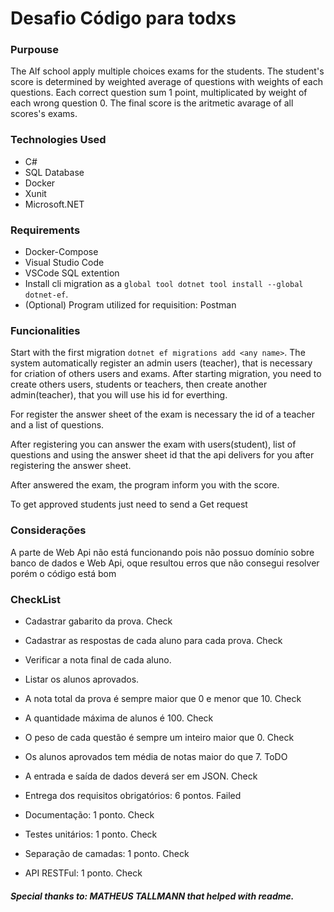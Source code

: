 # Desafio Código para todxs

### Purpouse

The Alf school apply multiple choices exams for the students. The student's score is determined by weighted average of questions with weights of each questions. Each correct question sum 1 point, multiplicated by weight of each wrong question 0. The final score is the aritmetic avarage of all scores's exams.


### Technologies Used

* C#
* SQL Database
* Docker
* Xunit
* Microsoft.NET


### Requirements

* Docker-Compose
* Visual Studio Code
* VSCode SQL extention
* Install cli migration as a `global tool dotnet tool install --global dotnet-ef`.
* (Optional) Program utilized for requisition: Postman


### Funcionalities

Start with the first migration `dotnet ef migrations add <any name>`. The system automatically register an admin users (teacher), that is necessary for criation of others users and exams. After starting migration, you need to create others users, students or teachers, then create another admin(teacher), that you will use his id for everthing.

For register the answer sheet of the exam is necessary the id of a teacher and a list of questions.

After registering you can answer the exam with users(student), list of questions and using the answer sheet id that the api delivers for you after registering the answer sheet.

After answered the exam, the program inform you with the score.

To get approved students just need to send a Get request

### Considerações

A parte de Web Api não está funcionando pois não possuo domínio sobre banco de dados e Web Api, oque resultou erros que não consegui resolver porém o código está bom

### CheckList

* Cadastrar gabarito da prova. Check
* Cadastrar as respostas de cada aluno para cada prova. Check
* Verificar a nota final de cada aluno.
* Listar os alunos aprovados.

* A nota total da prova é sempre maior que 0 e menor que 10. Check
* A quantidade máxima de alunos é 100. Check
* O peso de cada questão é sempre um inteiro maior que 0. Check
* Os alunos aprovados tem média de notas maior do que 7. ToDO
* A entrada e saída de dados deverá ser em JSON. Check

* Entrega dos requisitos obrigatórios: 6 pontos. Failed
* Documentação: 1 ponto. Check
* Testes unitários: 1 ponto. Check
* Separação de camadas: 1 ponto. Check
* API RESTFul: 1 ponto. Check

##### Special thanks to: MATHEUS TALLMANN that helped with readme.
